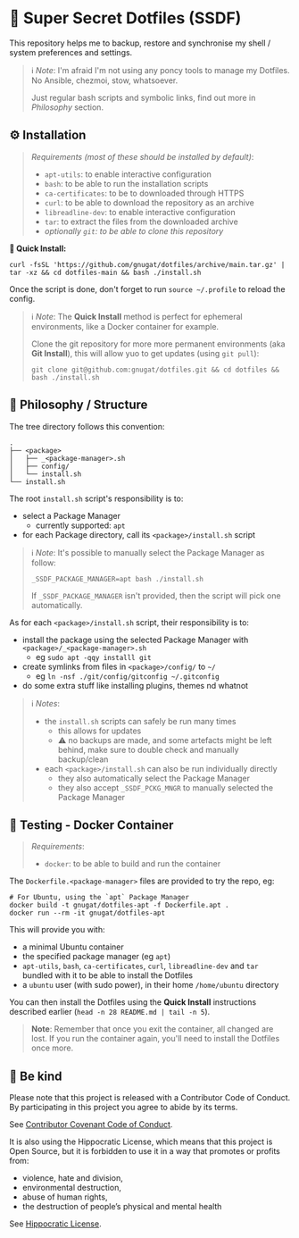 # 🔵 Super Secret Dotfiles (SSDF)

This repository helps me to backup, restore and synchronise
my shell / system preferences and settings.

> ℹ️  _Note_: I'm afraid I'm not using any poncy tools to manage my Dotfiles.
> No Ansible, chezmoi, stow, whatsoever.
>
> Just regular bash scripts and symbolic links,
> find out more in _Philosophy_ section. 

## ⚙️  Installation

> _Requirements (most of these should be installed by default)_:
>
> * `apt-utils`: to enable interactive configuration
> * `bash`: to be able to run the installation scripts
> * `ca-certificates`: to be to downloaded through HTTPS
> * `curl`: to be able to download the repository as an archive
> * `libreadline-dev`: to enable interactive configuration
> * `tar`: to extract the files from the downloaded archive
> * _optionally `git`: to be able to clone this repository_

**🚀 Quick Install:**

```shell
curl -fsSL 'https://github.com/gnugat/dotfiles/archive/main.tar.gz' | tar -xz && cd dotfiles-main && bash ./install.sh
```

Once the script is done, don't forget to run `source ~/.profile` to reload the config.

> ℹ️  _Note_: The **Quick Install** method is perfect for ephemeral environments,
> like a Docker container for example.
> 
> Clone the git repository for more more permanent environments (aka **Git Install**),
> this will allow yuo to get updates (using `git pull`):
> 
> ```shell
> git clone git@github.com:gnugat/dotfiles.git && cd dotfiles && bash ./install.sh
> ```

## 🌳 Philosophy / Structure

The tree directory follows this convention:

```
.
├── <package>
│   ├── _<package-manager>.sh
│   ├── config/
│   └── install.sh
└── install.sh
```

The root `install.sh` script's responsibility is to:

* select a Package Manager
  * currently supported: `apt`
* for each Package directory, call its `<package>/install.sh` script

> ℹ️  _Note_: It's possible to manually select the Package Manager as follow:
>
> ```shell
> _SSDF_PACKAGE_MANAGER=apt bash ./install.sh
> ```
>
> If `_SSDF_PACKAGE_MANAGER` isn't provided, then the script will pick one automatically.

As for each `<package>/install.sh` script, their responsibility is to:

* install the package using the selected Package Manager with `<package>/_<package-manager>.sh`
  * eg `sudo apt -qqy installl git`
* create symlinks from files in `<package>/config/` to `~/`
  * eg `ln -nsf ./git/config/gitconfig ~/.gitconfig`
* do some extra stuff like installing plugins, themes nd whatnot

> ℹ️  _Notes_:
> * the `install.sh` scripts can safely be run many times
>   * this allows for updates
>   * ⚠️  no backups are made, and some artefacts might be left behind,
         make sure to double check and manually backup/clean
> * each `<package>/install.sh` can also be run individually directly
>   * they also automatically select the Package Manager
>   * they also accept `_SSDF_PCKG_MNGR` to manually selected the Package Manager

## 🐋 Testing - Docker Container

> _Requirements_:
>
> * `docker`: to be able to build and run the container

The `Dockerfile.<package-manager>` files are provided to try the repo, eg:

```shell
# For Ubuntu, using the `apt` Package Manager
docker build -t gnugat/dotfiles-apt -f Dockerfile.apt .
docker run --rm -it gnugat/dotfiles-apt
```

This will provide you with:

* a minimal Ubuntu container
* the specified package manager (eg `apt`)
* `apt-utils`, `bash`, `ca-certificates`, `curl`, `libreadline-dev` and `tar`
  bundled with it to be able to install the Dotfiles
* a `ubuntu` user (with sudo power), in their home `/home/ubuntu` directory

You can then install the Dotfiles using the **Quick Install** instructions
described earlier (`head -n 28 README.md | tail -n 5`).

> **Note**: Remember that once you exit the container, all changed are lost.
> If you run the container again, you'll need to install the Dotfiles once more.

## 🤝 Be kind 

Please note that this project is released with a Contributor Code of Conduct.
By participating in this project you agree to abide by its terms.

See [Contributor Covenant Code of Conduct](https://www.contributor-covenant.org/version/2/0/code_of_conduct/).

It is also using the Hippocratic License, which means that this project is Open
Source, but it is forbidden to use it in a way that promotes or profits from:

* violence, hate and division,
* environmental destruction,
* abuse of human rights,
* the destruction of people’s physical and mental health

See [Hippocratic License](https://firstdonoharm.dev/version/2/1/license.html).

